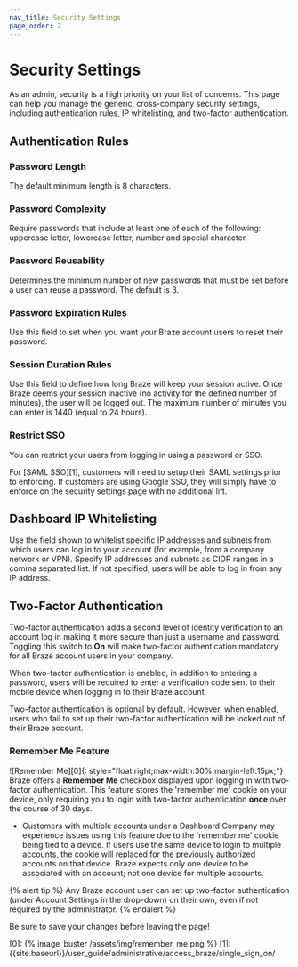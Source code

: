 ```yaml
---
nav_title: Security Settings
page_order: 2
---
```


# Security Settings

As an admin, security is a high priority on your list of concerns. This page can help you manage the generic, cross-company security settings, including authentication rules, IP whitelisting, and two-factor authentication.

## Authentication Rules

### Password Length
The default minimum length is 8 characters.

### Password Complexity
Require passwords that include at least one of each of the following: uppercase letter, lowercase letter, number and special character.

### Password Reusability
Determines the minimum number of new passwords that must be set before a user can reuse a password. The default is 3.

### Password Expiration Rules
Use this field to set when you want your Braze account users to reset their password.

### Session Duration Rules
Use this field to define how long Braze will keep your session active. Once Braze deems your session inactive (no activity for the defined number of minutes), the user will be logged out. The maximum number of minutes you can enter is 1440 (equal to 24 hours).

### Restrict SSO
You can restrict your users from logging in using a password or SSO.

For [SAML SSO][1], customers will need to setup their SAML settings prior to enforcing. If customers are using Google SSO, they will simply have to enforce on the security settings page with no additional lift.

## Dashboard IP Whitelisting
Use the field shown to whitelist specific IP addresses and subnets from which users can log in to your account (for example, from a company network or VPN). Specify IP addresses and subnets as CIDR ranges in a comma separated list. If not specified, users will be able to log in from any IP address.

## Two-Factor Authentication
Two-factor authentication adds a second level of identity verification to an account log in making it more secure than just a username and password. Toggling this switch to __On__ will make two-factor authentication mandatory for all Braze account users in your company.

When two-factor authentication is enabled, in addition to entering a password, users will be required to enter a verification code sent to their mobile device when logging in to their Braze account.

Two-factor authentication is optional by default. However, when enabled, users who fail to set up their two-factor authentication will be locked out of their Braze account.

### __Remember Me Feature__
![Remember Me][0]{: style="float:right;max-width:30%;margin-left:15px;"}
Braze offers a __Remember Me__ checkbox displayed upon logging in with two-factor authentication. This feature stores the 'remember me' cookie on your device, only requiring you to login with two-factor authentication __once__ over the course of 30 days. 

- Customers with multiple accounts under a Dashboard Company may experience issues using this feature due to the 'remember me' cookie being tied to a device. If users use the same device to login to multiple accounts, the cookie will replaced for the previously authorized accounts on that device. Braze expects only one device to be associated with an account; not one device for multiple accounts. 


{% alert tip %}
Any Braze account user can set up two-factor authentication (under Account Settings in the drop-down) on their own, even if not required by the administrator.
{% endalert %}


Be sure to save your changes before leaving the page!

[0]: {% image_buster /assets/img/remember_me.png %}
[1]: {{site.baseurl}}/user_guide/administrative/access_braze/single_sign_on/
